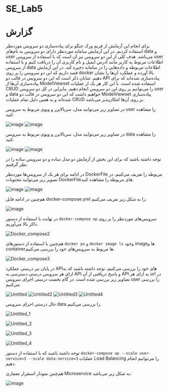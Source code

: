 # SE_Lab5
# گزارش
برای انجام این آزمایش از فریم ورک جنگو برای پیاده‌سازی دو سرویس موردنظر استفاده کردیم. در این آزمایش سامانه موردنظر دارای دو سرویس به نام‌های data و user می‌باشد. هدف کلی از این دو سرویس نیز آن است که با استفاده از سرویس user اطلاعات مربوط به کاربر مانند آدرس ایمیل و نام کاربری آن را دریافت کنیم و با استفاده از سرویس data اطلاعات مربوطه و داده‌هایی را در سامانه ذخیره کند. در این آزمایش قصد داریم که این دو سرویس را بر روی docker بالا آورده و عملکرد آن‌ها را نشان دهیم. شایان ذکر است که این دو سرویس در قالب دو API پیاده‌سازی شده‌اند که برای پیاده‌سازی آن‌ها از ModelViewset استفاده شده است. با این کار هر یک از عملیات CRUD را می‌توانیم بر روی این دو سرویس انجام دهیم. بنابراین در کل دو سرویس user و data خواهیم داشت که این دو سرویس در قالب دو ModelViewset پیاده‌سازی شده‌اند و به همین دلیل تمام عملیات CRUD بر روی آن‌ها امکان‌پذیر می‌باشد.

 در تصاویر زیر می‌توانید مدل، سریالایزر و ویوی مربوط به سرویس user را مشاهده کنید.
 
![image](https://github.com/alivanaki/SE_Lab5/assets/58647313/e94aab27-bf9b-424c-90cb-a1620904e655)
![image](https://github.com/alivanaki/SE_Lab5/assets/58647313/3049858f-c7a9-48b6-87c5-e47ee543302b)

 در تصاویر زیر می‌توانید مدل، سریالایزر و ویوی مربوط به سرویس data را مشاهده کنید.

 ![image](https://github.com/alivanaki/SE_Lab5/assets/58647313/e3647167-5cd1-4403-9dfd-1f74b0b5367d)
![image](https://github.com/alivanaki/SE_Lab5/assets/58647313/fe5709f4-d042-41ca-a872-a12b508ec520)

توجه داشته باشید که برای این بخش از آزمایش دو مدل ساده و دو سرویس ساده را در نظر گرفتیم.

در ادامه برای هر یک از سرویس‌ها موردنظر DockerFile مربوطه را تعریف می‌کنیم. در تصویر زیر می‌توانید محتویات DockerFileهای مربوطه را مشاهده کنید.

![image](https://github.com/alivanaki/SE_Lab5/assets/58647313/12155cc4-b0a9-42a6-aeaa-88731791e853)
![image](https://github.com/alivanaki/SE_Lab5/assets/58647313/ab3e3111-0b73-421a-9fb3-a3077c7e08d1)

هم‌چنین در ادامه فایل docker-compose.yml را به شکل زیر تعریف می‌کنیم.

![image](https://github.com/alivanaki/SE_Lab5/assets/58647313/3d1051ce-8755-40e2-80de-3708a8a08bd5)

در نهایت با استفاده از دستور `docker-compose up` سرویس‌های موردنظر را بر روی داکر بالا می‌آوریم.

![Docker_compose2](https://github.com/alivanaki/SE_Lab5/assets/58647313/73a3090b-4891-46e7-822f-b7967b81e865)

هم‌چنین با استفاده از دستورهای `docker ps` و `docker image ls` وجود imageها و containerها مربوط به سرویس‌های خود را بررسی می‌کنیم.

![Docker_compose3](https://github.com/alivanaki/SE_Lab5/assets/58647313/ad8a992e-8022-4dfa-9961-19480807f62a)

در پایان نیز درستی عملکرد APIهای خود را بررسی می‌کنیم. توجه داشته باشید که به ازای هر سرویس درستی دسترسی به API و پاسخ دریافتی از آن API به ازای هر url در تصاویر زیر بررسی شده است. در گام نخست درستی اجرای سرویس user را بررسی می‌کنیم.

![Untitled](https://github.com/alivanaki/SE_Lab5/assets/58647313/de68b664-6bbd-4495-81dd-6cc8dd185bda)
![Untitled2](https://github.com/alivanaki/SE_Lab5/assets/58647313/c02f0901-48ab-4c85-bddb-1703f46b9245)
![Untitled3](https://github.com/alivanaki/SE_Lab5/assets/58647313/e8c64368-d81b-417d-aea9-448053d87976)
![Untitled4](https://github.com/alivanaki/SE_Lab5/assets/58647313/82e4d23e-471e-4e3b-bf70-d5e9f5f41bb9)

حال درستی اجرای سرویس data را بررسی می‌کنیم.

![Untitled_1](https://github.com/alivanaki/SE_Lab5/assets/58647313/f4bce4b3-ca98-495b-8699-c5bc2aeba535)

![Untitled_2](https://github.com/alivanaki/SE_Lab5/assets/58647313/f0c999d7-0935-4ef0-a793-8a9b039843c5)

![Untitled_3](https://github.com/alivanaki/SE_Lab5/assets/58647313/1ed1eb8b-a5d2-4d4e-ac7a-334534b1658d)

![Untitled_4](https://github.com/alivanaki/SE_Lab5/assets/58647313/dfe52032-9fef-4177-b466-c9d18fd085a8)

توجه داشته باشید که با استفاده از دستور `docker-compose up --scale user-service=3 --scale data-service=3` عملیات Load Balancing را می‌توانیم انجام دهیم.

هم‌چنین نمودار استقرار معماری Microservice به شکل زیر می‌باشد:

![image](https://github.com/alivanaki/SE_Lab5/assets/58647313/0c3fd690-2570-4d64-afd6-d60d64b08a66)




